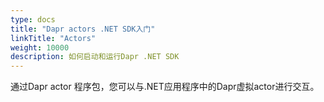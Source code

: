 ```yaml
---
type: docs
title: "Dapr actors .NET SDK入门"
linkTitle: "Actors"
weight: 10000
description: 如何启动和运行Dapr .NET SDK
---
```


通过Dapr actor 程序包，您可以与.NET应用程序中的Dapr虚拟actor进行交互。

